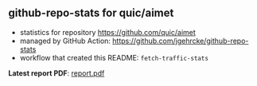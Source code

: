 ## github-repo-stats for quic/aimet

- statistics for repository https://github.com/quic/aimet
- managed by GitHub Action: https://github.com/jgehrcke/github-repo-stats
- workflow that created this README: `fetch-traffic-stats`

**Latest report PDF**: [report.pdf](https://github.com/njjetha/github-traffic/raw/github-repo-stats/quic/aimet/latest-report/report.pdf)

